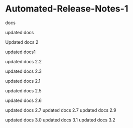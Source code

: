 # Automated-Release-Notes-1
docs

updated docs

Updated docs 2

updated docs1

updated docs 2.2

updated docs 2.3

updated docs 2.1

updated docs 2.5

updated docs 2.6

updated docs 2.7
updated docs 2.7
updated docs 2.9

updated docs 3.0
updated docs 3.1
updated docs 3.2
